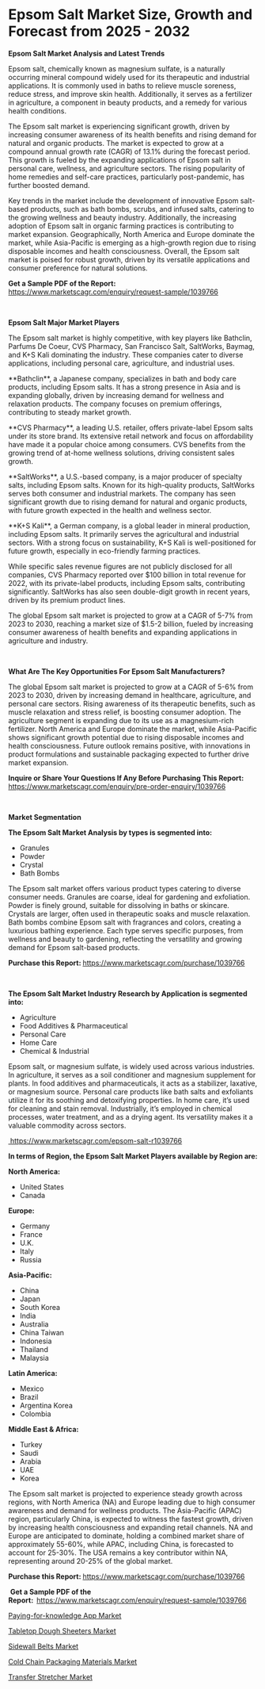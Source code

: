 <p><h1>Epsom Salt Market Size, Growth and Forecast from 2025 - 2032</h1></p><p><strong>Epsom Salt Market Analysis and Latest Trends</strong></p>
<p><p>Epsom salt, chemically known as magnesium sulfate, is a naturally occurring mineral compound widely used for its therapeutic and industrial applications. It is commonly used in baths to relieve muscle soreness, reduce stress, and improve skin health. Additionally, it serves as a fertilizer in agriculture, a component in beauty products, and a remedy for various health conditions.</p><p>The Epsom salt market is experiencing significant growth, driven by increasing consumer awareness of its health benefits and rising demand for natural and organic products. The market is expected to grow at a compound annual growth rate (CAGR) of 13.1% during the forecast period. This growth is fueled by the expanding applications of Epsom salt in personal care, wellness, and agriculture sectors. The rising popularity of home remedies and self-care practices, particularly post-pandemic, has further boosted demand.</p><p>Key trends in the market include the development of innovative Epsom salt-based products, such as bath bombs, scrubs, and infused salts, catering to the growing wellness and beauty industry. Additionally, the increasing adoption of Epsom salt in organic farming practices is contributing to market expansion. Geographically, North America and Europe dominate the market, while Asia-Pacific is emerging as a high-growth region due to rising disposable incomes and health consciousness. Overall, the Epsom salt market is poised for robust growth, driven by its versatile applications and consumer preference for natural solutions.</p></p>
<p><strong>Get a Sample PDF of the Report:&nbsp;</strong> <a href="https://www.marketscagr.com/enquiry/request-sample/1039766?utm_campaign=1920&utm_medium=2&utm_source=Github&utm_content=ia&utm_term=25012025&utm_id=epsom-salt">https://www.marketscagr.com/enquiry/request-sample/1039766</a></p>
<p>&nbsp;</p>
<p><strong>Epsom Salt Major Market Players</strong></p>
<p><p>The Epsom salt market is highly competitive, with key players like Bathclin, Parfums De Coeur, CVS Pharmacy, San Francisco Salt, SaltWorks, Baymag, and K+S Kali dominating the industry. These companies cater to diverse applications, including personal care, agriculture, and industrial uses.</p><p>**Bathclin**, a Japanese company, specializes in bath and body care products, including Epsom salts. It has a strong presence in Asia and is expanding globally, driven by increasing demand for wellness and relaxation products. The company focuses on premium offerings, contributing to steady market growth.</p><p>**CVS Pharmacy**, a leading U.S. retailer, offers private-label Epsom salts under its store brand. Its extensive retail network and focus on affordability have made it a popular choice among consumers. CVS benefits from the growing trend of at-home wellness solutions, driving consistent sales growth.</p><p>**SaltWorks**, a U.S.-based company, is a major producer of specialty salts, including Epsom salts. Known for its high-quality products, SaltWorks serves both consumer and industrial markets. The company has seen significant growth due to rising demand for natural and organic products, with future growth expected in the health and wellness sector.</p><p>**K+S Kali**, a German company, is a global leader in mineral production, including Epsom salts. It primarily serves the agricultural and industrial sectors. With a strong focus on sustainability, K+S Kali is well-positioned for future growth, especially in eco-friendly farming practices.</p><p>While specific sales revenue figures are not publicly disclosed for all companies, CVS Pharmacy reported over $100 billion in total revenue for 2022, with its private-label products, including Epsom salts, contributing significantly. SaltWorks has also seen double-digit growth in recent years, driven by its premium product lines.</p><p>The global Epsom salt market is projected to grow at a CAGR of 5-7% from 2023 to 2030, reaching a market size of $1.5-2 billion, fueled by increasing consumer awareness of health benefits and expanding applications in agriculture and industry.</p></p>
<p>&nbsp;</p>
<p><strong>What Are The Key Opportunities For Epsom Salt Manufacturers?</strong></p>
<p><p>The global Epsom salt market is projected to grow at a CAGR of 5-6% from 2023 to 2030, driven by increasing demand in healthcare, agriculture, and personal care sectors. Rising awareness of its therapeutic benefits, such as muscle relaxation and stress relief, is boosting consumer adoption. The agriculture segment is expanding due to its use as a magnesium-rich fertilizer. North America and Europe dominate the market, while Asia-Pacific shows significant growth potential due to rising disposable incomes and health consciousness. Future outlook remains positive, with innovations in product formulations and sustainable packaging expected to further drive market expansion.</p></p>
<p><strong>Inquire or Share Your Questions If Any Before Purchasing This Report:</strong> <a href="https://www.marketscagr.com/enquiry/pre-order-enquiry/1039766?utm_campaign=1920&utm_medium=2&utm_source=Github&utm_content=ia&utm_term=25012025&utm_id=epsom-salt">https://www.marketscagr.com/enquiry/pre-order-enquiry/1039766</a></p>
<p>&nbsp;</p>
<p><strong>Market Segmentation</strong></p>
<p><strong>The Epsom Salt Market Analysis by types is segmented into:</strong></p>
<p><ul><li>Granules</li><li>Powder</li><li>Crystal</li><li>Bath Bombs</li></ul></p>
<p><p>The Epsom salt market offers various product types catering to diverse consumer needs. Granules are coarse, ideal for gardening and exfoliation. Powder is finely ground, suitable for dissolving in baths or skincare. Crystals are larger, often used in therapeutic soaks and muscle relaxation. Bath bombs combine Epsom salt with fragrances and colors, creating a luxurious bathing experience. Each type serves specific purposes, from wellness and beauty to gardening, reflecting the versatility and growing demand for Epsom salt-based products.</p></p>
<p><strong>Purchase this Report:&nbsp;</strong><a href="https://www.marketscagr.com/purchase/1039766?utm_campaign=1920&utm_medium=2&utm_source=Github&utm_content=ia&utm_term=25012025&utm_id=epsom-salt">https://www.marketscagr.com/purchase/1039766</a></p>
<p>&nbsp;</p>
<p><strong>The Epsom Salt Market Industry Research by Application is segmented into:</strong></p>
<p><ul><li>Agriculture</li><li>Food Additives & Pharmaceutical</li><li>Personal Care</li><li>Home Care</li><li>Chemical & Industrial</li></ul></p>
<p><p>Epsom salt, or magnesium sulfate, is widely used across various industries. In agriculture, it serves as a soil conditioner and magnesium supplement for plants. In food additives and pharmaceuticals, it acts as a stabilizer, laxative, or magnesium source. Personal care products like bath salts and exfoliants utilize it for its soothing and detoxifying properties. In home care, it’s used for cleaning and stain removal. Industrially, it’s employed in chemical processes, water treatment, and as a drying agent. Its versatility makes it a valuable commodity across sectors.</p></p>
<p><a href="https://www.marketscagr.com/epsom-salt-r1039766?utm_campaign=1920&utm_medium=2&utm_source=Github&utm_content=ia&utm_term=25012025&utm_id=epsom-salt">&nbsp;https://www.marketscagr.com/epsom-salt-r1039766</a></p>
<p><strong>In terms of Region, the Epsom Salt Market Players available by Region are:</strong></p>
<p>
    <p> <strong> North America: </strong>
        <ul>
            <li>United States</li>
            <li>Canada</li>
        </ul>
        </p> 
    <p> <strong> Europe: </strong>
        <ul>
            <li>Germany</li>
            <li>France</li>
            <li>U.K.</li>
            <li>Italy</li>
            <li>Russia</li>
        </ul>
        </p> 
    <p> <strong> Asia-Pacific: </strong>
        <ul>
            <li>China</li>
            <li>Japan</li>
            <li>South Korea</li>
            <li>India</li>
            <li>Australia</li>
            <li>China Taiwan</li>
            <li>Indonesia</li>
            <li>Thailand</li>
            <li>Malaysia</li>
        </ul>
        </p> 
    <p> <strong> Latin America: </strong>
        <ul>
            <li>Mexico</li>
            <li>Brazil</li>
            <li>Argentina Korea</li>
            <li>Colombia</li>
        </ul>
        </p> 
    <p> <strong> Middle East & Africa: </strong>
        <ul>
            <li>Turkey</li>
            <li>Saudi</li>
            <li>Arabia</li>
            <li>UAE</li>
            <li>Korea</li>
        </ul>
    </p>
    </p>
<p><p>The Epsom salt market is projected to experience steady growth across regions, with North America (NA) and Europe leading due to high consumer awareness and demand for wellness products. The Asia-Pacific (APAC) region, particularly China, is expected to witness the fastest growth, driven by increasing health consciousness and expanding retail channels. NA and Europe are anticipated to dominate, holding a combined market share of approximately 55-60%, while APAC, including China, is forecasted to account for 25-30%. The USA remains a key contributor within NA, representing around 20-25% of the global market.</p></p>
<p><strong>Purchase this Report: </strong><a href="https://www.marketscagr.com/purchase/1039766?utm_campaign=1920&utm_medium=2&utm_source=Github&utm_content=ia&utm_term=25012025&utm_id=epsom-salt">https://www.marketscagr.com/purchase/1039766</a></p>
<p>&nbsp;<strong>Get a Sample PDF of the Report:&nbsp;&nbsp;</strong><a href="https://www.marketscagr.com/enquiry/request-sample/1039766?utm_campaign=1920&utm_medium=2&utm_source=Github&utm_content=ia&utm_term=25012025&utm_id=epsom-salt">https://www.marketscagr.com/enquiry/request-sample/1039766</a></p>
<p><strong></strong></p>
<p><p><a href="https://www.linkedin.com/pulse/global-perspectives-paying-for-knowledge-app-market-trends-k3y5e?utm_campaign=1920&utm_medium=2&utm_source=Github&utm_content=ia&utm_term=25012025&utm_id=epsom-salt">Paying-for-knowledge App Market</a></p><p><a href="https://www.linkedin.com/pulse/tabletop-dough-sheeters-market-growth-forecast-global-analysis-rpy8e?utm_campaign=1920&utm_medium=2&utm_source=Github&utm_content=ia&utm_term=25012025&utm_id=epsom-salt">Tabletop Dough Sheeters Market</a></p><p><a href="https://www.linkedin.com/pulse/projected-growth-sidewall-belts-market-size-drivers-expected-giooc?utm_campaign=1920&utm_medium=2&utm_source=Github&utm_content=ia&utm_term=25012025&utm_id=epsom-salt">Sidewall Belts Market</a></p><p><a href="https://github.com/ChiragRP21/Market-Research-Report-List-7/blob/main/cold-chain-packaging-materials-market.md?utm_campaign=1920&utm_medium=2&utm_source=Github&utm_content=ia&utm_term=25012025&utm_id=epsom-salt">Cold Chain Packaging Materials Market</a></p><p><a href="https://www.linkedin.com/pulse/transfer-stretchermarkets-15-cagr-analysis-projecting-taxue?utm_campaign=1920&utm_medium=2&utm_source=Github&utm_content=ia&utm_term=25012025&utm_id=epsom-salt">Transfer Stretcher Market</a></p></p>